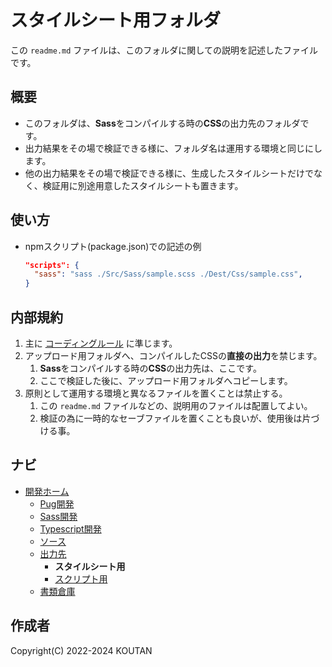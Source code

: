 # スタイルシート用フォルダ

この `readme.md` ファイルは、このフォルダに関しての説明を記述したファイルです。

## 概要

- このフォルダは、**Sass**をコンパイルする時の**CSS**の出力先のフォルダです。
- 出力結果をその場で検証できる様に、フォルダ名は運用する環境と同じにします。
- 他の出力結果をその場で検証できる様に、生成したスタイルシートだけでなく、検証用に別途用意したスタイルシートも置きます。

## 使い方

- npmスクリプト(package.json)での記述の例

    ```json
    "scripts": {
      "sass": "sass ./Src/Sass/sample.scss ./Dest/Css/sample.css",
    }
    ```

## 内部規約

1. 主に [コーディングルール](../../Document/codingrules.md) に準じます。
2. アップロード用フォルダへ、コンパイルしたCSSの**直接の出力**を禁じます。
    1. **Sass**をコンパイルする時の**CSS**の出力先は、ここです。
    2. ここで検証した後に、アップロード用フォルダへコピーします。
3. 原則として運用する環境と異なるファイルを置くことは禁止する。
    1. この `readme.md` ファイルなどの、説明用のファイルは配置してよい。
    2. 検証の為に一時的なセーブファイルを置くことも良いが、使用後は片づける事。

## ナビ

- [開発ホーム](../README.md)
  - [Pug開発](../../Pug/README.md)
  - [Sass開発](../../Sass/README.md)
  - [Typescript開発](../../Typescript/README.md)
  - [ソース](../../Src/README.md)
  - [出力先](../README.md)
    - **スタイルシート用**
    - [スクリプト用](../Js/README.md)
  - [書類倉庫](../../Document/README.md)

## 作成者

Copyright(C) 2022-2024 KOUTAN
